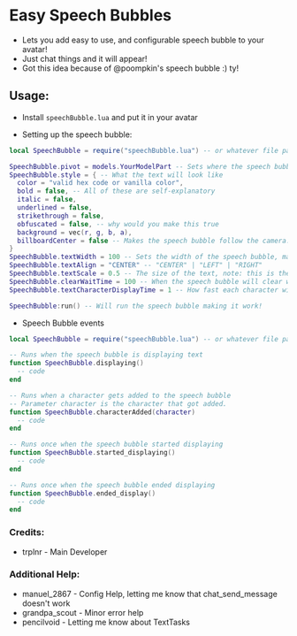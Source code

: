 # Easy Speech Bubbles
- Lets you add easy to use, and configurable speech bubble to your avatar!
- Just chat things and it will appear!
- Got this idea because of @poompkin's speech bubble :) ty!

## Usage:
- Install `speechBubble.lua` and put it in your avatar

- Setting up the speech bubble:
```lua
local SpeechBubble = require("speechBubble.lua") -- or whatever file path you chose

SpeechBubble.pivot = models.YourModelPart -- Sets where the speech bubble will appear
SpeechBubble.style = { -- What the text will look like
  color = "valid hex code or vanilla color",
  bold = false, -- All of these are self-explanatory
  italic = false,
  underlined = false,
  strikethrough = false,
  obfuscated = false, -- why would you make this true
  background = vec(r, g, b, a),
  billboardCenter = false -- Makes the speech bubble follow the camera.
}
SpeechBubble.textWidth = 100 -- Sets the width of the speech bubble, making it wrap
SpeechBubble.textAlign = "CENTER" -- "CENTER" | "LEFT" | "RIGHT"
SpeechBubble.textScale = 0.5 -- The size of the text, note: this is the best scale for word wrap, will fix this tomorrow
SpeechBubble.clearWaitTime = 100 -- When the speech bubble will clear when it is done displaying the text, This is dependent on SpeechBubble.textCharacterDisplayTime
SpeechBubble.textCharacterDisplayTime = 1 -- How fast each character will display on the text bubble, in ticks

SpeechBubble:run() -- Will run the speech bubble making it work!
```
- Speech Bubble events
```lua
local SpeechBubble = require("speechBubble.lua") -- or whatever file path you chose

-- Runs when the speech bubble is displaying text
function SpeechBubble.displaying() 
  -- code
end

-- Runs when a character gets added to the speech bubble
-- Parameter character is the character that got added.
function SpeechBubble.characterAdded(character) 
  -- code
end

-- Runs once when the speech bubble started displaying
function SpeechBubble.started_displaying()
  -- code
end

-- Runs once when the speech bubble ended displaying
function SpeechBubble.ended_display()
  -- code
end
```

### Credits:
- trplnr - Main Developer
### Additional Help:
- manuel_2867 - Config Help, letting me know that chat_send_message doesn't work
- grandpa_scout - Minor error help
- pencilvoid - Letting me know about TextTasks